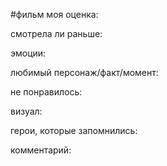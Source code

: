 #фильм 
моя оценка:

смотрела ли раньше: 

эмоции:

любимый персонаж/факт/момент:

не понравилось:

визуал:

герои, которые запомнились: 

комментарий:

